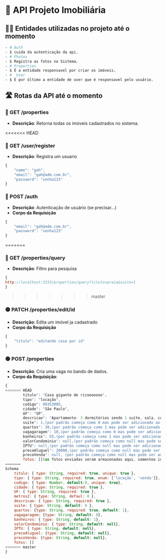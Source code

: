 # 🚀 API Projeto Imobiliária  

## 👨‍💻 Entidades utilizadas no projeto até o momento
```bash
- # Auth
- $ cuida da autenticação da api.
- # Photos
- $ Registra as fotos no Sistema.
- # Properties
- $ É a entidade responsavel por criar os imóveis.
- #  User
- $ E por último a entidade de user que é responsavel pelo usuário.
```

## 🛣️ Rotas da API até o momento

### 🔵 GET /properties
- **Descrição**: Retorna todas os imóveis cadastrados no sistema.

<<<<<<< HEAD
### 🔵 GET /user/register
- **Descrição**: Registra um usuario
```javascript 
{
	"name": "gah",
	"email": "gah@adm.com.br",
	"password": "senha123"
}
```

### 🔵 POST /auth
- **Descrição**: Autenticação de usuário (se precisar...)
- **Corpo da Requisição**
```javascript 
{
	"email": "gah@adm.com.br",
	"password": "senha123"
}
```
=======
### 🔵 GET /properties/query
- **Descrição**: Filtro para pesquisa
```javascript 
{
http://localhost:3333/properties/query?titulo=praia&suite=1 
}
```

>>>>>>> master

### 🟡 PATCH /properties/edit/id
- **Descrição**: Edita um imóvel ja cadastrado
- **Corpo da Requisição**
```javascript 
{
	"titulo": "editando casa por id"
}
```


### 🟢 POST /properties
- **Descrição**: Cria uma vaga no bando de dados.
- **Corpo da Requisição**:
```javascript
{
<<<<<<< HEAD
		titulo": "Casa gigante de ricooooooo",
		tipo": "locação",
		codigo": 99353005,
		cidade": "São Paulo",
		UF": "SP",
		descricao": "Apartamento- 3 dormitórios sendo 1 suíte, sala, cozinha, banheiro, área de serviço, churrasqueira, sacada e garagem",
		suite": 1,(por padrão começa como 0 mas pode ser adicionado ao criar o imobel, o tipo é number)
		quartos": 30,(por padrão começa como 1 mas pode ser adicionado ao criar o imobel, o tipo é number)
		vagagaragem": 10,(por padrão começa como 0 mas pode ser adicionado ao criar o imobel, o tipo é number)
		banheiros": 55,(por padrão começa como 1 mas pode ser adicionado ao criar o imobel, o tipo é number)
		valorCondominio": null,(por padrão começa como null mas pode ser adicionado ao criar o imobel, o tipo é number)
		IPTU": null,(por padrão começa como null mas pode ser adicionado ao criar o imobel, o tipo é number)
		precoAluguel": 20000,(por padrão começa como null mas pode ser adicionado ao criar o imobel, o tipo é number)
		precoVenda": null, (por padrão começa como null mas pode ser adicionado ao criar o imobel, o tipo é number)
		fotos: [](as fotos enviadas seram armazenadas aqui, somenteo id delas)
=======
Schema
    titulo: { type: String, required: true, unique: true },
    tipo: { type: String, required: true, enum: ['locação', 'venda']},
    codigo: { type: Number, default:0, unique: true},
    cidade: { type: String, required: true },
    UF: { type: String, required: true },
    metros2: { type: String, defaul: 0 },
    descricao: { type: String, required: true },
    suite: { type: String, default: 0 },
    quartos: {type: String, required: true, default: 1},
    vagagaragem: {type: String, default: 0},
    banheiros: { type: String, default: 1},
    valorCondominio: { type: String, default: null},
    IPTU: { type: String, default: null},
    precoAluguel: {type: String, default: null},
    precoVenda: {type: String, default: null},
    fotos: []
>>>>>>> master
}
```


